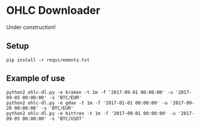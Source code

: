 # OHLC Downloader

Under construction!

## Setup

```shell
pip install -r requirements.txt
```

## Example of use

```shell
python2 ohlc-dl.py -e kraken -t 1m -f '2017-09-01 00:00:00' -u '2017-09-05 00:00:00' -s 'BTC/EUR'
python2 ohlc-dl.py -e gdax -t 1m -f '2017-01-01 00:00:00' -u '2017-09-20 00:00:00' -s 'BTC/EUR'
python2 ohlc-dl.py -e bittrex -t 1m -f '2017-09-01 00:00:00' -u '2017-09-05 00:00:00' -s 'BTC/USDT'
```
